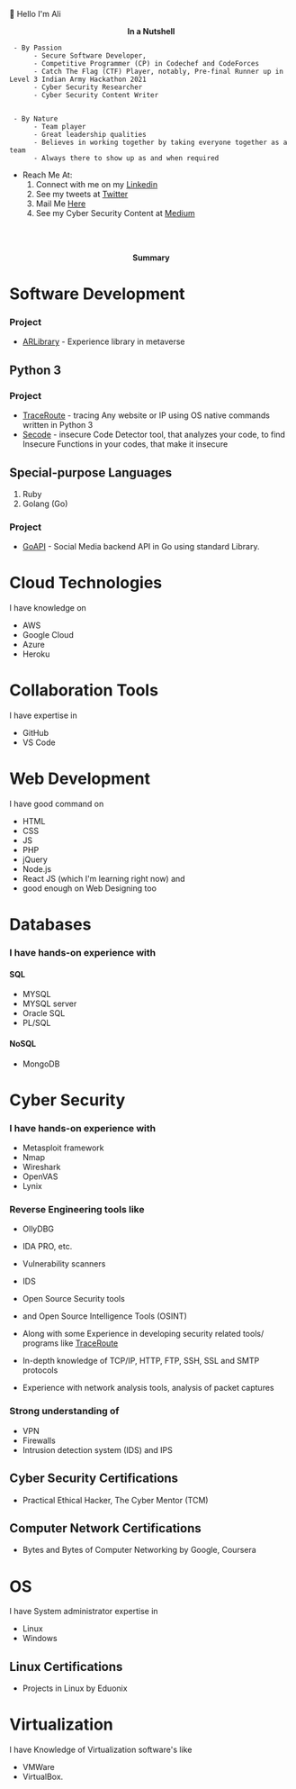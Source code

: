👋 Hello I'm Ali 

  <p align="center">
       <b> In a Nutshell </b>
</p>
  
     - By Passion
          - Secure Software Developer, 
          - Competitive Programmer (CP) in Codechef and CodeForces
          - Catch The Flag (CTF) Player, notably, Pre-final Runner up in Level 3 Indian Army Hackathon 2021
          - Cyber Security Researcher
          - Cyber Security Content Writer
      
      
     - By Nature 
          - Team player
          - Great leadership qualities 
          - Believes in working together by taking everyone together as a team
          - Always there to show up as and when required

- Reach Me At:
     1. Connect with me on my [Linkedin](https://linkedin.com/in/AliasgarSabunwala)
     2. See my tweets at [Twitter](https://twitter.com/AliasgarSabun)
     3. Mail Me [Here](aliasgarabidsabunwala@gmail.com)
     4. See my Cyber Security Content at [Medium](https://aliasgarsabunwala.medium.com/)


<br> </br>
 
 <p align="center">
       <b> Summary </b>
</p>

# Software Development 

### Project
- [ARLibrary](https://github.com/AliasgarSabunwala/ARLibrary) - Experience library in metaverse
 
## Python 3

### Project
- [TraceRoute](https://github.com/AliasgarSabunwala/TraceRoute) - tracing Any website or IP using OS native commands written in Python 3
- [Secode](https://github.com/AliasgarSabunwala/Secode) - insecure Code Detector tool, that analyzes your code, to find Insecure Functions in your codes, that make it insecure

## Special-purpose Languages 
1. Ruby
2. Golang (Go)

### Project
- [GoAPI](https://github.com/AliasgarSabunwala/GoAPI) - Social Media backend API in Go using standard Library.


# Cloud Technologies 
I have knowledge on 
- AWS 
- Google Cloud
- Azure
- Heroku

<!-- ### Cloud Certification's
I had certain certification on Azure such as 
- AZ-500, 
- AZ-104, 
- AZ-204, 
- AZ-900, 
- AZ-102, 
- DA-100 (Azure Data Analyst) and 
- AI-900 (Azure AI Fundamentals) -->

# Collaboration Tools 
I have expertise in 
- GitHub
- VS Code

# Web Development
I have good command on 
- HTML 
- CSS
- JS
- PHP
- jQuery
- Node.js
- React JS (which I'm learning right now) 
and
- good enough on Web Designing too

# Databases 
### I have hands-on experience with 
#### SQL
- MYSQL
- MYSQL server
- Oracle SQL
- PL/SQL  

#### NoSQL 
- MongoDB

# Cyber Security
### I have hands-on experience with 
- Metasploit framework
- Nmap 
- Wireshark 
- OpenVAS
- Lynix

### Reverse Engineering tools like 
- OllyDBG
- IDA PRO, etc.
- Vulnerability scanners
- IDS
- Open Source Security tools
- and Open Source Intelligence Tools (OSINT)

- Along with some Experience in developing security related tools/ programs like [TraceRoute](https://github.com/AliasgarSabunwala/TraceRoute)
- In-depth knowledge of TCP/IP, HTTP, FTP, SSH, SSL and SMTP protocols
- Experience with network analysis tools, analysis of packet captures

### Strong understanding of 
- VPN 
- Firewalls 
- Intrusion detection system (IDS) and IPS 

## Cyber Security Certifications
- Practical Ethical Hacker, The Cyber Mentor (TCM)

## Computer Network Certifications
- Bytes and Bytes of Computer Networking by Google, Coursera

# OS
I have System administrator expertise in 
- Linux
- Windows

## Linux Certifications
- Projects in Linux by Eduonix

# Virtualization
I have Knowledge of Virtualization software's like 
- VMWare
- VirtualBox.
